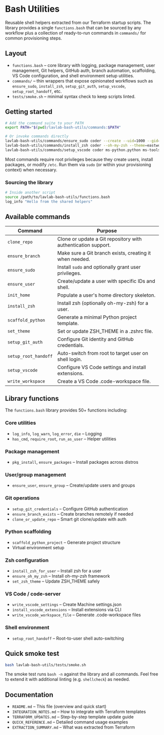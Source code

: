 # Bash Utilities

Reusable shell helpers extracted from our Terraform startup scripts. The library
provides a single `functions.bash` that can be sourced by any workflow plus a
collection of ready-to-run commands in `commands/` for common provisioning
steps.

## Layout

- `functions.bash` – core library with logging, package management, user
  management, Git helpers, GitHub auth, branch automation, scaffolding, VS Code
  configuration, and shell environment setup utilities.
- `commands/` – thin wrappers that expose opinionated workflows such as
  `ensure_sudo`, `install_zsh`, `setup_git_auth`, `setup_vscode`,
  `setup_root_handoff`, etc.
- `tests/smoke.sh` – minimal syntax check to keep scripts linted.

## Getting started

```bash
# Add the command suite to your PATH
export PATH="$(pwd)/lavlab-bash-utils/commands:$PATH"

# Or invoke commands directly
lavlab-bash-utils/commands/ensure_sudo coder --create --uid=1000 --gid=1000
lavlab-bash-utils/commands/install_zsh coder --oh-my-zsh --theme=eastwood
lavlab-bash-utils/commands/setup_vscode coder ms-python.python ms-toolsai.jupyter
```

Most commands require root privileges because they create users, install
packages, or modify `/etc`. Run them via `sudo` (or within your provisioning
context) when necessary.

### Sourcing the library

```bash
# Inside another script
source /path/to/lavlab-bash-utils/functions.bash
log_info "Hello from the shared helpers"
```

## Available commands

| Command | Purpose |
| --- | --- |
| `clone_repo` | Clone or update a Git repository with authentication support. |
| `ensure_branch` | Make sure a Git branch exists, creating it when needed. |
| `ensure_sudo` | Install `sudo` and optionally grant user privileges. |
| `ensure_user` | Create/update a user with specific IDs and shell. |
| `init_home` | Populate a user's home directory skeleton. |
| `install_zsh` | Install zsh (optionally oh-my-zsh) for a user. |
| `scaffold_python` | Generate a minimal Python project template. |
| `set_theme` | Set or update ZSH_THEME in a .zshrc file. |
| `setup_git_auth` | Configure Git identity and GitHub credentials. |
| `setup_root_handoff` | Auto-switch from root to target user on shell login. |
| `setup_vscode` | Configure VS Code settings and install extensions. |
| `write_workspace` | Create a VS Code .code-workspace file. |

## Library functions

The `functions.bash` library provides 50+ functions including:

### Core utilities
- `log_info`, `log_warn`, `log_error`, `die` – Logging
- `has_cmd`, `require_root`, `run_as_user` – Helper utilities

### Package management
- `pkg_install`, `ensure_packages` – Install packages across distros

### User/group management
- `ensure_user`, `ensure_group` – Create/update users and groups

### Git operations
- `setup_git_credentials` – Configure GitHub authentication
- `ensure_branch_exists` – Create branches remotely if needed
- `clone_or_update_repo` – Smart git clone/update with auth

### Python scaffolding
- `scaffold_python_project` – Generate project structure
- Virtual environment setup

### Zsh configuration
- `install_zsh_for_user` – Install zsh for a user
- `ensure_oh_my_zsh` – Install oh-my-zsh framework
- `set_zsh_theme` – Update ZSH_THEME safely

### VS Code / code-server
- `write_vscode_settings` – Create Machine settings.json
- `install_vscode_extensions` – Install extensions via CLI
- `write_vscode_workspace_file` – Generate .code-workspace files

### Shell environment
- `setup_root_handoff` – Root-to-user shell auto-switching

## Quick smoke test

```bash
bash lavlab-bash-utils/tests/smoke.sh
```

The smoke test runs `bash -n` against the library and all commands. Feel free to
extend it with additional linting (e.g. `shellcheck`) as needed.

## Documentation

- `README.md` – This file (overview and quick start)
- `INTEGRATION_NOTES.md` – How to integrate with Terraform templates
- `TERRAFORM_UPDATES.md` – Step-by-step template update guide
- `QUICK_REFERENCE.md` – Detailed command usage examples
- `EXTRACTION_SUMMARY.md` – What was extracted from Terraform
